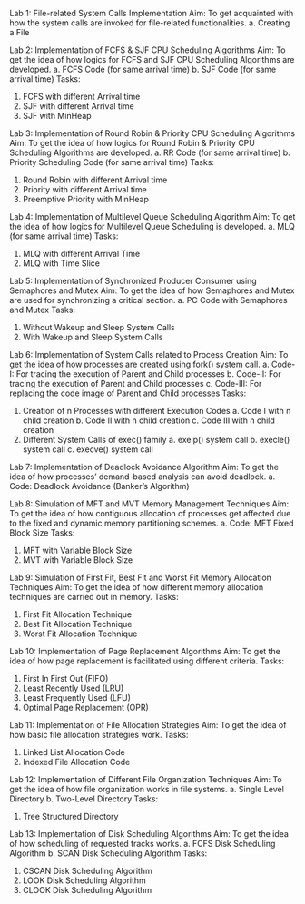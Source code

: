Lab 1: File-related System Calls Implementation 
Aim: To get acquainted with how the system calls are invoked for file-related functionalities.
a. Creating a File


Lab 2: Implementation of FCFS & SJF CPU Scheduling Algorithms
Aim: To get the idea of how logics for FCFS and SJF CPU Scheduling Algorithms are developed.
a. FCFS Code (for same arrival time)
b. SJF Code (for same arrival time)
Tasks:
1. FCFS with different Arrival time
2. SJF with different Arrival time
3. SJF with MinHeap


Lab 3: Implementation of Round Robin & Priority CPU Scheduling Algorithms
Aim: To get the idea of how logics for Round Robin & Priority CPU Scheduling Algorithms are developed.
a. RR Code (for same arrival time)
b. Priority Scheduling Code (for same arrival time)
Tasks:
1. Round Robin with different Arrival time
2. Priority with different Arrival time
3. Preemptive Priority with MinHeap


Lab 4: Implementation of Multilevel Queue Scheduling Algorithm
Aim: To get the idea of how logics for Multilevel Queue Scheduling is developed.
a. MLQ (for same arrival time)
Tasks:
1. MLQ with different Arrival Time
2. MLQ with Time Slice


Lab 5: Implementation of Synchronized Producer Consumer using Semaphores and Mutex
Aim: To get the idea of how Semaphores and Mutex are used for synchronizing a critical section.
a. PC Code with Semaphores and Mutex
Tasks:
1. Without Wakeup and Sleep System Calls
2. With Wakeup and Sleep System Calls


Lab 6: Implementation of System Calls related to Process Creation
Aim: To get the idea of how processes are created using fork() system call.
a. Code-I: For tracing the execution of Parent and Child processes
b. Code-II: For tracing the execution of Parent and Child processes 
c. Code-III: For replacing the code image of Parent and Child processes
Tasks:
1. Creation of n Processes with different Execution Codes
    a. Code I with n child creation
    b. Code II with n child creation
    c. Code III with n child creation
2. Different System Calls of exec() family
	a. exelp() system call
	b. execle() system call
	c. execve() system call


Lab 7: Implementation of Deadlock Avoidance Algorithm
Aim: To get the idea of how processes’ demand-based analysis can avoid deadlock.
a. Code: Deadlock Avoidance (Banker’s Algorithm)


Lab 8: Simulation of MFT and MVT Memory Management Techniques
Aim: To get the idea of how contiguous allocation of processes get affected due to the fixed and dynamic memory partitioning schemes.
a. Code: MFT Fixed Block Size
Tasks:
1. MFT with Variable Block Size
2. MVT with Variable Block Size


Lab 9: Simulation of First Fit, Best Fit and Worst Fit Memory Allocation Techniques
Aim: To get the idea of how different memory allocation techniques are carried out in memory.
Tasks:
1. First Fit Allocation Technique
2. Best Fit Allocation Technique
3. Worst Fit Allocation Technique


Lab 10: Implementation of Page Replacement Algorithms
Aim: To get the idea of how page replacement is facilitated using different criteria.
Tasks:
1. First In First Out (FIFO)
2. Least Recently Used (LRU)
3. Least Frequently Used (LFU)
4. Optimal Page Replacement (OPR)


Lab 11: Implementation of File Allocation Strategies
Aim: To get the idea of how basic file allocation strategies work.
Tasks:
1. Linked List Allocation Code
2. Indexed File Allocation Code


Lab 12: Implementation of Different File Organization Techniques
Aim: To get the idea of how file organization works in file systems.
a. Single Level Directory
b. Two-Level Directory
Tasks:
1. Tree Structured Directory


Lab 13: Implementation of Disk Scheduling Algorithms
Aim: To get the idea of how scheduling of requested tracks works.
a. FCFS Disk Scheduling Algorithm
b. SCAN Disk Scheduling Algorithm
Tasks:
1. CSCAN Disk Scheduling Algorithm
2. LOOK Disk Scheduling Algorithm
3. CLOOK Disk Scheduling Algorithm
